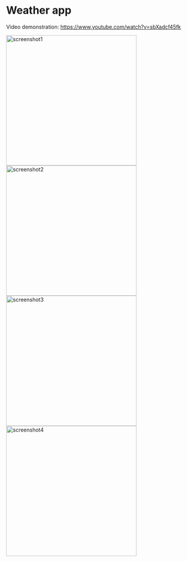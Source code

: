 # Weather app
Video demonstration: https://www.youtube.com/watch?v=sbXadcf45fk

<img src="https://github.com/mmaljevac/weather-app/assets/72459736/076696f8-8705-4178-8fa5-290681ec3127" width="350" title="screenshot1">
<img src="https://github.com/mmaljevac/weather-app/assets/72459736/b5e5ea47-0fcb-4e83-acd7-d7198c70618c" width="350" title="screenshot2">
<img src="https://github.com/mmaljevac/weather-app/assets/72459736/8021374e-b4c0-4a70-b2ac-e7a1d8bfbd14" width="350" title="screenshot3">
<img src="https://github.com/mmaljevac/weather-app/assets/72459736/a98bc39f-0ff2-49c3-9f38-786d3b4c7e96" width="350" title="screenshot4">
